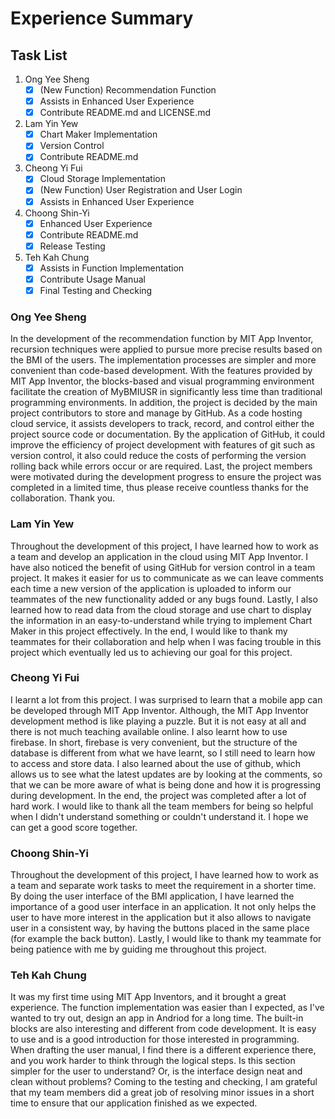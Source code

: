 # Experience Summary

## Task List
1. Ong Yee Sheng
   - [x] (New Function) Recommendation Function
   - [x] Assists in Enhanced User Experience
   - [x] Contribute README.md and LICENSE.md
2. Lam Yin Yew
   - [x] Chart Maker Implementation
   - [x] Version Control
   - [x] Contribute README.md
3. Cheong Yi Fui
   - [x] Cloud Storage Implementation
   - [x] (New Function) User Registration and User Login
   - [x] Assists in Enhanced User Experience
4. Choong Shin-Yi
   - [x] Enhanced User Experience
   - [x] Contribute README.md
   - [x] Release Testing
5. Teh Kah Chung
   - [x] Assists in Function Implementation
   - [x] Contribute Usage Manual
   - [x] Final Testing and Checking

### Ong Yee Sheng
In the development of the recommendation function by MIT App Inventor, recursion techniques were applied to pursue more precise results based on the BMI of the users. The implementation processes are simpler and more convenient than code-based development. With the features provided by MIT App Inventor, the blocks-based and visual programming environment facilitate the creation of MyBMIUSR in significantly less time than traditional programming environments. In addition, the project is decided by the main project contributors to store and manage by GitHub. As a code hosting cloud service, it assists developers to track, record, and control either the project source code or documentation. By the application of GitHub, it could improve the efficiency of project development with features of git such as version control, it also could reduce the costs of performing the version rolling back while errors occur or are required. Last, the project members were motivated during the development progress to ensure the project was completed in a limited time, thus please receive countless thanks for the collaboration. Thank you.

### Lam Yin Yew
Throughout the development of this project, I have learned how to work as a team and develop an application in the cloud using MIT App Inventor. I have also noticed the benefit of using GitHub for version control in a team project. It makes it easier for us to communicate as we can leave comments each time a new version of the application is uploaded to inform our teammates of the new functionality added or any bugs found. Lastly, I also learned how to read data from the cloud storage and use chart to display the information in an easy-to-understand while trying to implement Chart Maker in this project effectively. In the end, I would like to thank my teammates for their collaboration and help when I was facing trouble in this project which eventually led us to achieving our goal for this project.

### Cheong Yi Fui
I learnt a lot from this project. I was surprised to learn that a mobile app can be developed through MIT App Inventor. Although, the MIT App Inventor development method is like playing a puzzle. But it is not easy at all and there is not much teaching available online. I also learnt how to use firebase. In short, firebase is very convenient, but the structure of the database is different from what we have learnt, so I still need to learn how to access and store data. I also learned about the use of github, which allows us to see what the latest updates are by looking at the comments, so that we can be more aware of what is being done and how it is progressing during development. In the end, the project was completed after a lot of hard work. I would like to thank all the team members for being so helpful when I didn't understand something or couldn't understand it. I hope we can get a good score together.

### Choong Shin-Yi
Throughout the development of this project, I have learned how to work as a team and separate work tasks to meet the requirement in a shorter time. By doing the user interface of the BMI application, I have learned the importance of a good user interface in an application. It not only helps the user to have more interest in the application but it also allows to navigate user in a consistent way, by having the buttons placed in the same place (for example the back button). Lastly, I would like to thank my teammate for being patience with me by guiding me throughout this project.

### Teh Kah Chung
It was my first time using MIT App Inventors, and it brought a great experience. The function implementation was easier than I expected, as I've wanted to try out, design an app in Andriod for a long time. The built-in blocks are also interesting and different from code development. It is easy to use and is a good introduction for those interested in programming. When drafting the user manual, I find there is a different experience there, and you work harder to think through the logical steps. Is this section simpler for the user to understand? Or, is the interface design neat and clean without problems? Coming to the testing and checking, I am grateful that my team members did a great job of resolving minor issues in a short time to ensure that our application finished as we expected.
